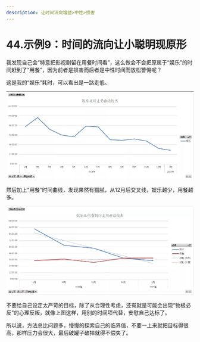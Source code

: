 ```yaml
---
description: 让时间流向增益>中性>损害
---
```


# 44.示例9：时间的流向让小聪明现原形

我发现自己会“特意把影视剧留在用餐时间看”，这么做会不会把原属于“娱乐”的时间赶到了“用餐”，因为前者是损害而后者是中性时间而放松警惕呢？

这是我的“娱乐”耗时，可以看出是一路走低。

![](<../.gitbook/assets/图片 (149).png>)

然后加上“用餐”时间曲线，发现果然有猫腻，从12月后交叉线，娱乐越少，用餐越多。

![](<../.gitbook/assets/图片 (150).png>)

不要给自己设定太严苛的目标，除了从合理性考虑，还有就是可能会出现“物极必反”的心理反叛，就像上图这样，用别的时间项代替，安慰自己达标了。

所以说，方法总比问题多，慢慢的探索自己的临界值，不要一上来‌‌就把目标得很高，那样压力会很大，最后破罐子破摔就得不偿失了。
